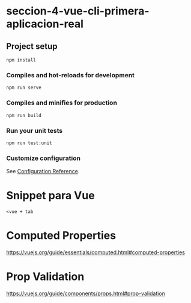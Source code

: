 # seccion-4-vue-cli-primera-aplicacion-real

## Project setup
```
npm install
```

### Compiles and hot-reloads for development
```
npm run serve
```

### Compiles and minifies for production
```
npm run build
```

### Run your unit tests
```
npm run test:unit
```

### Customize configuration
See [Configuration Reference](https://cli.vuejs.org/config/).

# Snippet para Vue
```
<vue + tab

```
# Computed Properties
https://vuejs.org/guide/essentials/computed.html#computed-properties

# Prop Validation
https://vuejs.org/guide/components/props.html#prop-validation

